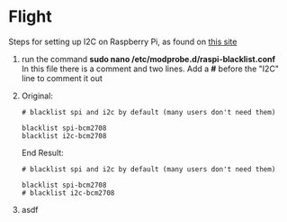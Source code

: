 # Flight

Steps for setting up I2C on Raspberry Pi, as found on [this site](http://www.instructables.com/id/Raspberry-Pi-I2C-Python/)

1.  run the command  **sudo nano /etc/modprobe.d/raspi-blacklist.conf**  
  In this file there is a comment and two lines. Add a **#** before the "I2C" line to comment it out
1.  Original:
  
    ```
    # blacklist spi and i2c by default (many users don't need them)

    blacklist spi-bcm2708
    blacklist i2c-bcm2708
    ```
  
    End Result:
  
    ```
    # blacklist spi and i2c by default (many users don't need them)

    blacklist spi-bcm2708
    # blacklist i2c-bcm2708
    ```
1. asdf
